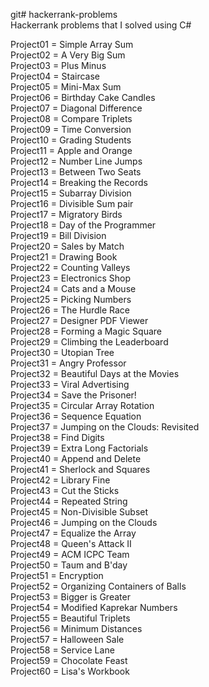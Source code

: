 git# hackerrank-problems <br />
Hackerrank problems that I solved using C# <br />

Project01 = Simple Array Sum <br />
Project02 = A Very Big Sum <br />
Project03 = Plus Minus <br />
Project04 = Staircase <br />
Project05 = Mini-Max Sum <br />
Project06 = Birthday Cake Candles <br />
Project07 = Diagonal Difference <br />
Project08 = Compare Triplets <br />
Project09 = Time Conversion <br />
Project10 = Grading Students <br />
Project11 = Apple and Orange <br />
Project12 = Number Line Jumps <br />
Project13 = Between Two Seats <br />
Project14 = Breaking the Records <br />
Project15 = Subarray Division <br />
Project16 = Divisible Sum pair <br />
Project17 = Migratory Birds <br />
Project18 = Day of the Programmer <br />
Project19 = Bill Division <br />
Project20 = Sales by Match <br />
Project21 = Drawing Book <br />
Project22 = Counting Valleys <br />
Project23 = Electronics Shop <br />
Project24 = Cats and a Mouse <br />
Project25 = Picking Numbers <br />
Project26 = The Hurdle Race <br />
Project27 = Designer PDF Viewer <br />
Project28 = Forming a Magic Square <br />
Project29 = Climbing the Leaderboard <br />
Project30 = Utopian Tree <br />
Project31 = Angry Professor <br />
Project32 = Beautiful Days at the Movies <br />
Project33 = Viral Advertising <br />
Project34 = Save the Prisoner! <br />
Project35 = Circular Array Rotation <br />
Project36 = Sequence Equation <br />
Project37 = Jumping on the Clouds: Revisited <br />
Project38 = Find Digits <br />
Project39 = Extra Long Factorials <br />
Project40 = Append and Delete <br />
Project41 = Sherlock and Squares <br />
Project42 = Library Fine <br />
Project43 = Cut the Sticks <br />
Project44 = Repeated String <br />
Project45 = Non-Divisible Subset <br />
Project46 = Jumping on the Clouds <br />
Project47 = Equalize the Array <br />
Project48 = Queen's Attack II <br />
Project49 = ACM ICPC Team <br />
Project50 = Taum and B'day <br />
Project51 = Encryption <br />
Project52 = Organizing Containers of Balls <br />
Project53 = Bigger is Greater <br />
Project54 = Modified Kaprekar Numbers <br />
Project55 = Beautiful Triplets <br />
Project56 = Minimum Distances <br />
Project57 = Halloween Sale <br />
Project58 = Service Lane <br />
Project59 = Chocolate Feast <br />
Project60 = Lisa's Workbook <br />